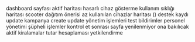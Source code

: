 dashboard sayfası
aktif haritası hasarlı cihaz gösterme
kullanım sıklığı haritası
scooter dağıtım önerisi
az kullanılan cihazlar haritası ()
destek kaydı update
kampanya create update
yönetim işlemleri test
bildirimler
personel yönetimi
şüpheli işlemler kontrol et sonrası sayfa yenilenmiyor ona bakılıcak
aktif kiralamalar tutar hesaplaması
yetkilendirme
